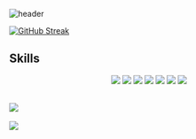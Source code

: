 ![header](https://capsule-render.vercel.app/api?type=waving&text=Samweol&fontSize=40&fontAlign=85&height=200&fontColor=fff)

[![GitHub Streak](https://streak-stats.demolab.com/?user=samweol)](https://git.io/streak-stats)

## Skills

<div align="center">
	<img src="https://img.shields.io/badge/HTML5-E34F26?style=flat&logo=HTML5&logoColor=white" />
	<img src="https://img.shields.io/badge/CSS3-1572B6?style=flat&logo=CSS3&logoColor=white" />
    <img src="https://img.shields.io/badge/JavaScript-F7DF1E?style=flat&logo=JavaScript&logoColor=white" />
    <img src="https://img.shields.io/badge/TypeScript-3178C6?style=flat&logo=TypeScript&logoColor=white" />
    <img src="https://img.shields.io/badge/React-61DAFB?style=flat&logo=React&logoColor=white" />
    <img src="https://img.shields.io/badge/Tailwind CSS-06B6D4?style=flat&logo=TailwindCSS&logoColor=white" />
    <img src="https://img.shields.io/badge/Git-F05032?style=flat&logo=Git&logoColor=white" />
</div><br>

<img src="https://github-readme-stats.vercel.app/api/top-langs/?username=samweol&layout=compact"><br><br>
<img src="https://github-readme-stats.vercel.app/api?username=samweol&show_icons=true">
